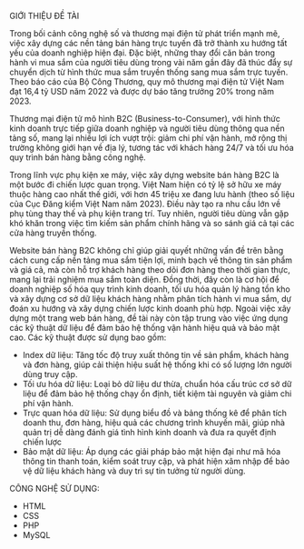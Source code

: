 GIỚI THIỆU ĐỀ TÀI

Trong bối cảnh công nghệ số và thương mại điện tử phát triển mạnh mẽ, việc xây dựng các nền tảng bán hàng trực tuyến đã trở thành xu hướng tất yếu của doanh nghiệp hiện đại. Đặc biệt, những thay đổi căn bản trong hành vi mua sắm của người tiêu dùng trong vài năm gần đây đã thúc đẩy sự chuyển dịch từ hình thức mua sắm truyền thống sang mua sắm trực tuyến. Theo báo cáo của Bộ Công Thương, quy mô thương mại điện tử Việt Nam đạt 16,4 tỷ USD năm 2022 và được dự báo tăng trưởng 20% trong năm 2023.

Thương mại điện tử mô hình B2C (Business-to-Consumer), với hình thức kinh doanh trực tiếp giữa doanh nghiệp và người tiêu dùng thông qua nền tảng số, mang lại nhiều lợi ích vượt trội: giảm chi phí vận hành, mở rộng thị trường không giới hạn về địa lý, tương tác với khách hàng 24/7 và tối ưu hóa quy trình bán hàng bằng công nghệ.
 
Trong lĩnh vực phụ kiện xe máy, việc xây dựng website bán hàng B2C là một bước đi chiến lược quan trọng. Việt Nam hiện có tỷ lệ sở hữu xe máy thuộc hàng cao nhất thế giới, với hơn 45 triệu xe đang lưu hành (theo số liệu của Cục Đăng kiểm Việt Nam năm 2023). Điều này tạo ra nhu cầu lớn về phụ tùng thay thế và phụ kiện trang trí. Tuy nhiên, người tiêu dùng vẫn gặp khó khăn trong việc tìm kiếm sản phẩm chính hãng và so sánh giá cả tại các cửa hàng truyền thống.
 
Website bán hàng B2C không chỉ giúp giải quyết những vấn đề trên bằng cách cung cấp nền tảng mua sắm tiện lợi, minh bạch về thông tin sản phẩm và giá cả, mà còn hỗ trợ khách hàng theo dõi đơn hàng theo thời gian thực, mang lại trải nghiệm mua sắm toàn diện. Đồng thời, đây còn là cơ hội để doanh nghiệp số hóa quy trình kinh doanh, tối ưu hóa quản lý hàng tồn kho và xây dựng cơ sở dữ liệu khách hàng nhằm phân tích hành vi mua sắm, dự đoán xu hướng và xây dựng chiến lược kinh doanh phù hợp. Ngoài việc xây dựng một trang web bán hàng, đề tài này còn tập trung vào việc ứng dụng các kỹ thuật dữ liệu để đảm bảo hệ thống vận hành hiệu quả và bảo mật cao. Các kỹ thuật được sử dụng bao gồm:

-   Index dữ liệu: Tăng tốc độ truy xuất thông tin về sản phẩm, khách hàng và đơn hàng, giúp cải thiện hiệu suất hệ thống khi có số lượng lớn người dùng truy cập.
-   Tối ưu hóa dữ liệu: Loại bỏ dữ liệu dư thừa, chuẩn hóa cấu trúc cơ sở dữ liệu để đảm bảo hệ thống chạy ổn định, tiết kiệm tài nguyên và giảm chi phí vận hành.
-   Trực quan hóa dữ liệu: Sử dụng biểu đồ và bảng thống kê để phân tích doanh thu, đơn hàng, hiệu quả các chương trình khuyến mãi, giúp nhà quản trị dễ dàng đánh giá tình hình kinh doanh và đưa ra quyết định chiến lược
-   Bảo mật dữ liệu: Áp dụng các giải pháp bảo mật hiện đại như mã hóa thông tin thanh toán, kiểm soát truy cập, và phát hiện xâm nhập để bảo vệ dữ liệu khách hàng và duy trì sự tin tưởng từ người dùng.

CÔNG NGHỆ SỬ DỤNG:
- HTML
- CSS
- PHP
- MySQL
